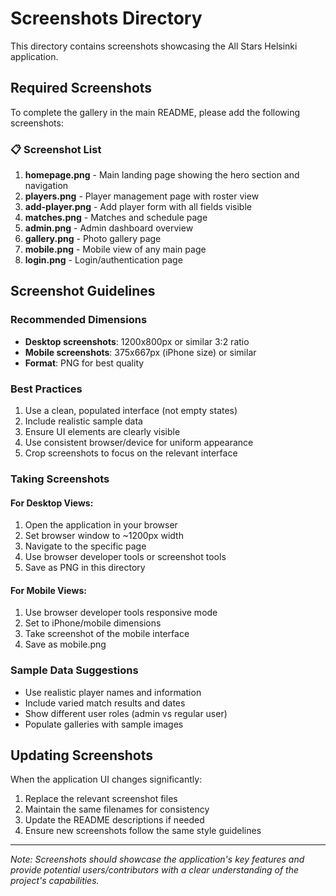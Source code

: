 # Screenshots Directory

This directory contains screenshots showcasing the All Stars Helsinki application.

## Required Screenshots

To complete the gallery in the main README, please add the following screenshots:

### 📋 Screenshot List

1. **homepage.png** - Main landing page showing the hero section and navigation
2. **players.png** - Player management page with roster view
3. **add-player.png** - Add player form with all fields visible
4. **matches.png** - Matches and schedule page
5. **admin.png** - Admin dashboard overview
6. **gallery.png** - Photo gallery page
7. **mobile.png** - Mobile view of any main page
8. **login.png** - Login/authentication page

## Screenshot Guidelines

### Recommended Dimensions

- **Desktop screenshots**: 1200x800px or similar 3:2 ratio
- **Mobile screenshots**: 375x667px (iPhone size) or similar
- **Format**: PNG for best quality

### Best Practices

1. Use a clean, populated interface (not empty states)
2. Include realistic sample data
3. Ensure UI elements are clearly visible
4. Use consistent browser/device for uniform appearance
5. Crop screenshots to focus on the relevant interface

### Taking Screenshots

#### For Desktop Views:

1. Open the application in your browser
2. Set browser window to ~1200px width
3. Navigate to the specific page
4. Use browser developer tools or screenshot tools
5. Save as PNG in this directory

#### For Mobile Views:

1. Use browser developer tools responsive mode
2. Set to iPhone/mobile dimensions
3. Take screenshot of the mobile interface
4. Save as mobile.png

### Sample Data Suggestions

- Use realistic player names and information
- Include varied match results and dates
- Show different user roles (admin vs regular user)
- Populate galleries with sample images

## Updating Screenshots

When the application UI changes significantly:

1. Replace the relevant screenshot files
2. Maintain the same filenames for consistency
3. Update the README descriptions if needed
4. Ensure new screenshots follow the same style guidelines

---

_Note: Screenshots should showcase the application's key features and provide potential users/contributors with a clear understanding of the project's capabilities._
